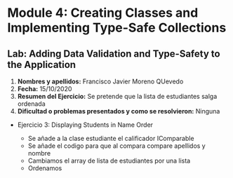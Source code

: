 # Module 4: Creating Classes and Implementing Type-Safe Collections

## Lab: Adding Data Validation and Type-Safety to the Application

1. **Nombres y apellidos:** Francisco Javier Moreno QUevedo
2. **Fecha:** 15/10/2020
3. **Resumen del Ejercicio:** Se pretende que la lista de estudiantes salga ordenada
4. **Dificultad o problemas presentados y como se resolvieron:** Ninguna



- Ejercicio 3: Displaying Students in Name Order

  - Se añade a la clase estudiante el calificador IComparable
  - Se añade el codigo para que al compara compare apellidos y nombre
  - Cambiamos el array de lista de estudiantes por una lista
  - Ordenamos
